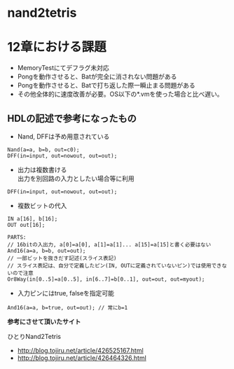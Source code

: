 # nand2tetris

# 12章における課題

* MemoryTestにてデフラグ未対応
* Pongを動作させると、Batが完全に消されない問題がある
* Pongを動作させると、Batで打ち返した際一瞬止まる問題がある
* その他全体的に速度改善が必要。OS以下の*.vmを使った場合と比べ遅い。

## HDLの記述で参考になったもの

- Nand, DFFは予め用意されている
```
Nand(a=a, b=b, out=c0);
DFF(in=input, out=nowout, out=out);
```
- 出力は複数書ける  
出力を別回路の入力としたい場合等に利用
```
DFF(in=input, out=nowout, out=out);
```
- 複数ビットの代入
```
IN a[16], b[16];
OUT out[16];

PARTS:
// 16bitの入出力, a[0]=a[0], a[1]=a[1]... a[15]=a[15]と書く必要はない
And16(a=a, b=b, out=out); 
// 一部ビットを抜きだす記述(スライス表記)
// スライス表記は、自分で定義したピン(IN, OUTに定義されていないピン)では使用できないので注意
Or8Way(in[0..5]=a[0..5], in[6..7]=b[0..1], out=out, out=myout); 
```
- 入力ピンにはtrue, falseを指定可能
```
And16(a=a, b=true, out=out); // 常にb=1
```

**参考にさせて頂いたサイト**

ひとりNand2Tetris  
- http://blog.tojiru.net/article/426525167.html
- http://blog.tojiru.net/article/426464326.html
